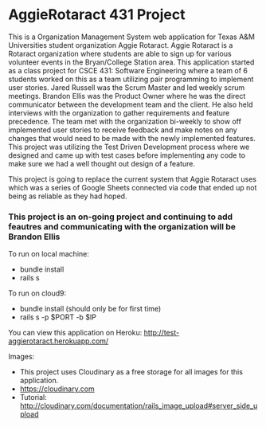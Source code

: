 # AggieRotaract 431 Project

This is a Organization Management System web application for Texas A&M Universities student organization Aggie Rotaract. Aggie Rotaract is a Rotaract organization where students are able to sign up for various volunteer events in the Bryan/College Station area. This application started as a class project for CSCE 431: Software Engineering where a team of 6 students worked on this as a team utilizing pair programming to implement user stories. Jared Russell was the Scrum Master and led weekly scrum meetings. Brandon Ellis was the Product Owner where he was the direct communicator between the development team and the client. He also held interviews with the organization to gather requirements and feature precedence. The team met with the organization bi-weekly to show off implemented user stories to receive feedback and make notes on any changes that would need to be made with the newly implemented features. This project was utilizing the Test Driven Development process where we designed and came up with test cases before implementing any code to make sure we had a well thought out design of a feature.

This project is going to replace the current system that Aggie Rotaract uses which was a series of Google Sheets connected via code that ended up not being as reliable as they had hoped. 

### This project is an on-going project and continuing to add feautres and communicating with the organization will be Brandon Ellis


To run on local machine: 
- bundle install
- rails s  

To run on cloud9: 
- bundle install (should only be for first time) 
- rails s -p $PORT -b $IP

You can view this application on Heroku:
http://test-aggierotaract.herokuapp.com/

Images:
- This project uses Cloudinary as a free storage for all images for this application.
- https://cloudinary.com
- Tutorial: http://cloudinary.com/documentation/rails_image_upload#server_side_upload
